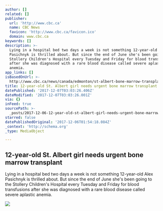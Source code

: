 ```yaml
---
author: []
related: []
publisher:
  url: 'http://www.cbc.ca'
  name: CBC News
  favicon: 'http://www.cbc.ca/favicon.ico'
  domain: www.cbc.ca
keywords: []
description: >-
  Lying in a hospital bed two days a week is not something 12-year-old Alex
  Pasichnyk is thrilled about. But since the end of June she's been going to the
  Stollery Children's Hospital every Tuesday and Friday for blood transfusions
  after she was diagnosed with a rare blood disease called severe aplastic
  anemia.
app_links: []
isBasedOnUrl: >-
  http://www.cbc.ca/news/canada/edmonton/st-albert-bone-marrow-transplant-stollery-alex-pasichnyk-1.4408390
title: 12-year-old St. Albert girl needs urgent bone marrow transplant
datePublished: '2017-12-07T03:03:26.406Z'
dateModified: '2017-12-07T03:03:26.001Z'
via: {}
inFeed: true
sourcePath: >-
  _posts/2017-12-06-12-year-old-st-albert-girl-needs-urgent-bone-marrow-transpl.md
starred: false
datePublishedOriginal: '2017-12-06T01:54:18.084Z'
_context: 'http://schema.org'
_type: MediaObject

---
```

<article style=""><h1>12-year-old St. Albert girl needs urgent bone marrow transplant</h1><p>Lying in a hospital bed two days a week is not something 12-year-old Alex Pasichnyk is thrilled about. But since the end of June she's been going to the Stollery Children's Hospital every Tuesday and Friday for blood transfusions after she was diagnosed with a rare blood disease called severe aplastic anemia.</p><img src="https://i.cbc.ca/1.4408445.1510966887!/fileImage/httpImage/image.jpg_gen/derivatives/16x9_1180/12-year-old-alex-pasichnyk-needs-two-blood-transfustions-weekly-to-survive.jpg" /></article>